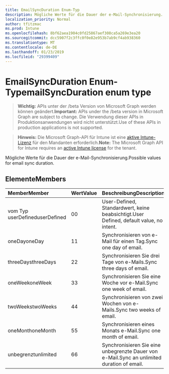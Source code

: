 ```yaml
---
title: EmailSyncDuration Enum-Typ
description: Mögliche Werte für die Dauer der e-Mail-Synchronisierung.
localization_priority: Normal
author: tfitzmac
ms.prod: Intune
ms.openlocfilehash: 8bf62aea1904c0fd25867aef308ca5a269e3ea20
ms.sourcegitcommit: dcc5907f2c3ffc0f0e82e953b7ab9cf4ab938360
ms.translationtype: MT
ms.contentlocale: de-DE
ms.lasthandoff: 01/23/2019
ms.locfileid: "29399409"
---
```

# <a name="emailsyncduration-enum-type"></a><span data-ttu-id="c26d1-103">EmailSyncDuration Enum-Typ</span><span class="sxs-lookup"><span data-stu-id="c26d1-103">emailSyncDuration enum type</span></span>

> <span data-ttu-id="c26d1-104">**Wichtig:** APIs unter der /beta Version von Microsoft Graph werden können geändert.</span><span class="sxs-lookup"><span data-stu-id="c26d1-104">**Important:** APIs under the /beta version in Microsoft Graph are subject to change.</span></span> <span data-ttu-id="c26d1-105">Die Verwendung dieser APIs in Produktionsanwendungen wird nicht unterstützt.</span><span class="sxs-lookup"><span data-stu-id="c26d1-105">Use of these APIs in production applications is not supported.</span></span>

> <span data-ttu-id="c26d1-106">**Hinweis:** Die Microsoft Graph-API für Intune ist eine [aktive Intune-Lizenz](https://go.microsoft.com/fwlink/?linkid=839381) für den Mandanten erforderlich.</span><span class="sxs-lookup"><span data-stu-id="c26d1-106">**Note:** The Microsoft Graph API for Intune requires an [active Intune license](https://go.microsoft.com/fwlink/?linkid=839381) for the tenant.</span></span>

<span data-ttu-id="c26d1-107">Mögliche Werte für die Dauer der e-Mail-Synchronisierung.</span><span class="sxs-lookup"><span data-stu-id="c26d1-107">Possible values for email sync duration.</span></span>

## <a name="members"></a><span data-ttu-id="c26d1-108">Elemente</span><span class="sxs-lookup"><span data-stu-id="c26d1-108">Members</span></span>
|<span data-ttu-id="c26d1-109">Member</span><span class="sxs-lookup"><span data-stu-id="c26d1-109">Member</span></span>|<span data-ttu-id="c26d1-110">Wert</span><span class="sxs-lookup"><span data-stu-id="c26d1-110">Value</span></span>|<span data-ttu-id="c26d1-111">Beschreibung</span><span class="sxs-lookup"><span data-stu-id="c26d1-111">Description</span></span>|
|:---|:---|:---|
|<span data-ttu-id="c26d1-112">vom Typ userDefined</span><span class="sxs-lookup"><span data-stu-id="c26d1-112">userDefined</span></span>|<span data-ttu-id="c26d1-113">0</span><span class="sxs-lookup"><span data-stu-id="c26d1-113">0</span></span>|<span data-ttu-id="c26d1-114">User-Defined, Standardwert, keine beabsichtigt.</span><span class="sxs-lookup"><span data-stu-id="c26d1-114">User Defined, default value, no intent.</span></span>|
|<span data-ttu-id="c26d1-115">oneDay</span><span class="sxs-lookup"><span data-stu-id="c26d1-115">oneDay</span></span>|<span data-ttu-id="c26d1-116">1</span><span class="sxs-lookup"><span data-stu-id="c26d1-116">1</span></span>|<span data-ttu-id="c26d1-117">Synchronisieren von e-Mail für einen Tag.</span><span class="sxs-lookup"><span data-stu-id="c26d1-117">Sync one day of email.</span></span>|
|<span data-ttu-id="c26d1-118">threeDays</span><span class="sxs-lookup"><span data-stu-id="c26d1-118">threeDays</span></span>|<span data-ttu-id="c26d1-119">2</span><span class="sxs-lookup"><span data-stu-id="c26d1-119">2</span></span>|<span data-ttu-id="c26d1-120">Synchronisieren Sie drei Tage von e-Mails.</span><span class="sxs-lookup"><span data-stu-id="c26d1-120">Sync three days of email.</span></span>|
|<span data-ttu-id="c26d1-121">oneWeek</span><span class="sxs-lookup"><span data-stu-id="c26d1-121">oneWeek</span></span>|<span data-ttu-id="c26d1-122">3</span><span class="sxs-lookup"><span data-stu-id="c26d1-122">3</span></span>|<span data-ttu-id="c26d1-123">Synchronisieren Sie eine Woche vor e-Mail.</span><span class="sxs-lookup"><span data-stu-id="c26d1-123">Sync one week of email.</span></span>|
|<span data-ttu-id="c26d1-124">twoWeeks</span><span class="sxs-lookup"><span data-stu-id="c26d1-124">twoWeeks</span></span>|<span data-ttu-id="c26d1-125">4</span><span class="sxs-lookup"><span data-stu-id="c26d1-125">4</span></span>|<span data-ttu-id="c26d1-126">Synchronisieren von zwei Wochen von e-Mails.</span><span class="sxs-lookup"><span data-stu-id="c26d1-126">Sync two weeks of email.</span></span>|
|<span data-ttu-id="c26d1-127">oneMonth</span><span class="sxs-lookup"><span data-stu-id="c26d1-127">oneMonth</span></span>|<span data-ttu-id="c26d1-128">5</span><span class="sxs-lookup"><span data-stu-id="c26d1-128">5</span></span>|<span data-ttu-id="c26d1-129">Synchronisieren eines Monats e-Mail.</span><span class="sxs-lookup"><span data-stu-id="c26d1-129">Sync one month of email.</span></span>|
|<span data-ttu-id="c26d1-130">unbegrenzt</span><span class="sxs-lookup"><span data-stu-id="c26d1-130">unlimited</span></span>|<span data-ttu-id="c26d1-131">6</span><span class="sxs-lookup"><span data-stu-id="c26d1-131">6</span></span>|<span data-ttu-id="c26d1-132">Synchronisieren Sie eine unbegrenzte Dauer von e-Mail.</span><span class="sxs-lookup"><span data-stu-id="c26d1-132">Sync an unlimited duration of email.</span></span>|




